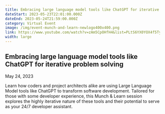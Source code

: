 ```yaml
---
title: Embracing large language model tools like ChatGPT for iterative problem solving
dateStart: 2023-05-23T22:01:00.000Z
dateEnd: 2023-05-24T21:59:00.000Z
category: Virtual Event
image: /img/event-munch-and-learn-newlogo400x400.png
link: https://www.youtube.com/watch?v=zAm5CpOHfH4&list=PLtS6YX0YOX4f5TyRI7jUdjm7D9H4laNlF
width: large
---
```

## Embracing large language model tools like ChatGPT for iterative problem solving

May 24, 2023

Learn how coders and project architects alike are using Large Language Model tools like ChatGPT to transform software development. Tailored for those with some developer experience, this Munch & Learn session explores the highly iterative nature of these tools and their potential to serve as your 24/7 developer assistant.

